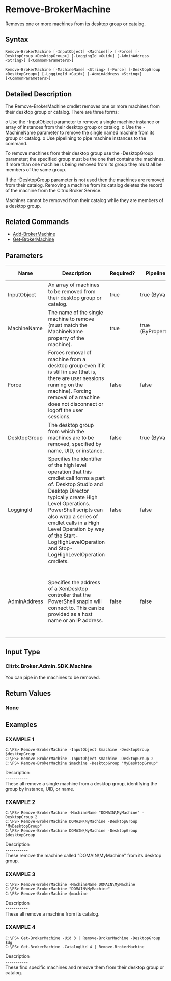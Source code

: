 ﻿# Remove-BrokerMachine

   Removes one or more machines from its desktop group or catalog.

## Syntax
```
Remove-BrokerMachine [-InputObject] <Machine[]> [-Force] [-DesktopGroup <DesktopGroup>] [-LoggingId <Guid>] [-AdminAddress <String>] [<CommonParameters>]

Remove-BrokerMachine [-MachineName] <String> [-Force] [-DesktopGroup <DesktopGroup>] [-LoggingId <Guid>] [-AdminAddress <String>] [<CommonParameters>]
```

## Detailed Description
   The Remove-BrokerMachine cmdlet removes one or more machines from their desktop group or catalog. There are three forms:

o Use the -InputObject parameter to remove a single machine instance or array of instances from their desktop group or catalog.
o Use the -MachineName parameter to remove the single named machine from its group or catalog.
o Use pipelining to pipe machine instances to the command.

To remove machines from their desktop group use the -DesktopGroup parameter; the specified group must be the one that contains the machines. If more than one machine is being removed from its group they must all be members of the same group.

If the -DesktopGroup parameter is not used then the machines are removed from their catalog. Removing a machine from its catalog deletes the record of the machine from the Citrix Broker Service.

Machines cannot be removed from their catalog while they are members of a desktop group.

## Related Commands
  * [Add-BrokerMachine](Add-BrokerMachine.html)
  * [Get-BrokerMachine](Get-BrokerMachine.html)
## Parameters

| Name   | Description | Required? | Pipeline Input | Default Value |
| --- | --- | --- | --- | --- |
| InputObject | An array of machines to be removed from their desktop group or catalog. | true | true (ByValue) |  |
| MachineName | The name of the single machine to remove (must match the MachineName property of the machine). | true | true (ByPropertyName) |  |
| Force | Forces removal of machine from a desktop group even if it is still in use (that is, there are user sessions running on the machine). Forcing removal of a machine does not disconnect or logoff the user sessions. | false | false |  |
| DesktopGroup | The desktop group from which the machines are to be removed, specified by name, UID, or instance. | false | true (ByValue) |  |
| LoggingId | Specifies the identifier of the high level operation that this cmdlet call forms a part of. Desktop Studio and Desktop Director typically create High Level Operations. PowerShell scripts can also wrap a series of cmdlet calls in a High Level Operation by way of the Start-LogHighLevelOperation and Stop-LogHighLevelOperation cmdlets. | false | false |  |
| AdminAddress | Specifies the address of a XenDesktop controller that the PowerShell snapin will connect to. This can be provided as a host name or an IP address. | false | false | Localhost. Once a value is provided by any cmdlet, this value will become the default. |

## Input Type
### Citrix.Broker.Admin.SDK.Machine
   You can pipe in the machines to be removed.
## Return Values
### None
   
## Examples

### EXAMPLE 1
```
C:\PS> Remove-BrokerMachine -InputObject $machine -DesktopGroup $desktopGroup
C:\PS> Remove-BrokerMachine -InputObject $machine -DesktopGroup 2
C:\PS> Remove-BrokerMachine $machine -DesktopGroup "MyDesktopGroup"
```
   Description<br>-----------<br>These all remove a single machine from a desktop group, identifying the group by instance, UID, or name.
### EXAMPLE 2
```
C:\PS> Remove-BrokerMachine -MachineName "DOMAIN\MyMachine" -DesktopGroup 2
C:\PS> Remove-BrokerMachine DOMAIN\MyMachine -DesktopGroup "MyDesktopGroup"
C:\PS> Remove-BrokerMachine DOMAIN\MyMachine -DesktopGroup $desktopGroup
```
   Description<br>-----------<br>These remove the machine called "DOMAIN\MyMachine" from its desktop group.
### EXAMPLE 3
```
C:\PS> Remove-BrokerMachine -MachineName DOMAIN\MyMachine
C:\PS> Remove-BrokerMachine "DOMAIN\MyMachine"
C:\PS> Remove-BrokerMachine $machine
```
   Description<br>-----------<br>These all remove a machine from its catalog.
### EXAMPLE 4
```
C:\PS> Get-BrokerMachine -Uid 3 | Remove-BrokerMachine -DesktopGroup $dg
C:\PS> Get-BrokerMachine -CatalogUid 4 | Remove-BrokerMachine
```
   Description<br>-----------<br>These find specific machines and remove them from their desktop group or catalog.

